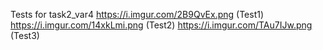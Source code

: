 Tests for task2_var4
https://i.imgur.com/2B9QvEx.png (Test1)
https://i.imgur.com/14xkLmi.png (Test2)
https://i.imgur.com/TAu7IJw.png (Test3)
